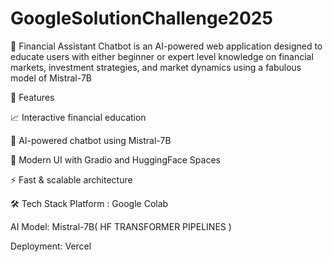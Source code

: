 # GoogleSolutionChallenge2025

🚀 Financial Assistant Chatbot is an AI-powered web application designed to educate users with either beginner or expert level knowledge on financial markets, investment strategies, and market dynamics using a fabulous model of Mistral-7B

🌟 Features

📈 Interactive financial education

🤖 AI-powered chatbot using Mistral-7B

🎨 Modern UI with Gradio and HuggingFace Spaces 

⚡ Fast & scalable architecture

🛠 Tech Stack
Platform : Google Colab

AI Model: Mistral-7B(  HF TRANSFORMER PIPELINES )

Deployment: Vercel
